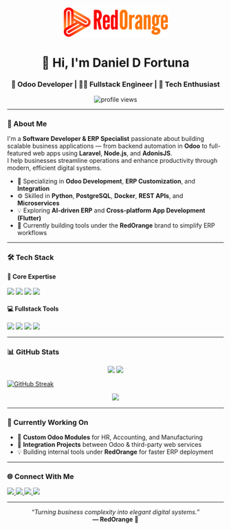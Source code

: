 <p align="center">
  <img src="logo.png" alt="RedOrange Logo" width="250"/>
</p>

<h1 align="center">👋 Hi, I'm Daniel D Fortuna</h1>
<h3 align="center">💼 Odoo Developer | 🧑‍💻 Fullstack Engineer | 🚀 Tech Enthusiast</h3>

<p align="center">
  <img src="https://komarev.com/ghpvc/?username=redoranged&label=Profile%20views&color=E44B3C&style=flat" alt="profile views" />
</p>

---

### 🌟 About Me
I'm a **Software Developer & ERP Specialist** passionate about building scalable business applications — from backend automation in **Odoo** to full-featured web apps using **Laravel**, **Node.js**, and **AdonisJS**.  
I help businesses streamline operations and enhance productivity through modern, efficient digital systems.

- 🧩 Specializing in **Odoo Development**, **ERP Customization**, and **Integration**  
- ⚙️ Skilled in **Python**, **PostgreSQL**, **Docker**, **REST APIs**, and **Microservices**  
- 💡 Exploring **AI-driven ERP** and **Cross-platform App Development (Flutter)**  
- 🚀 Currently building tools under the **RedOrange** brand to simplify ERP workflows  

---

### 🛠️ Tech Stack

#### 💜 Core Expertise
<p>
  <img src="https://img.shields.io/badge/Odoo-714B67?style=for-the-badge&logo=odoo&logoColor=white" />
  <img src="https://img.shields.io/badge/Python-3670A0?style=for-the-badge&logo=python&logoColor=ffdd54" />
  <img src="https://img.shields.io/badge/PostgreSQL-336791?style=for-the-badge&logo=postgresql&logoColor=white" />
  <img src="https://img.shields.io/badge/Docker-2496ED?style=for-the-badge&logo=docker&logoColor=white" />
</p>

#### 💻 Fullstack Tools
<p>
  <img src="https://img.shields.io/badge/Laravel-FF2D20?style=for-the-badge&logo=laravel&logoColor=white" />
  <img src="https://img.shields.io/badge/Node.js-339933?style=for-the-badge&logo=node.js&logoColor=white" />
  <img src="https://img.shields.io/badge/AdonisJS-220052?style=for-the-badge&logo=adonisjs&logoColor=white" />
  <img src="https://img.shields.io/badge/Flutter-02569B?style=for-the-badge&logo=flutter&logoColor=white" />
</p>

---

### 📊 GitHub Stats
<p align="center">
  <img height="180em" src="https://github-readme-stats-eight-theta.vercel.app/api?username=redoranged&show_icons=true&theme=radical&include_all_commits=true&count_private=true&hide_border=true&rank_icon=github"/>
  <img height="180em" src="https://github-readme-stats-eight-theta.vercel.app/api/top-langs/?username=redoranged&layout=compact&langs_count=8&theme=radical&hide_border=true"/>
</p>

[![GitHub Streak](https://streak-stats.demolab.com?user=redoranged&theme=radical&hide_border=true)](https://git.io/streak-stats)

<p align="center">
  <img src="https://github-readme-activity-graph.vercel.app/graph?username=redoranged&theme=redical&hide_border=true&area=true" />
</p>


---

### 🧠 Currently Working On
- 🧾 **Custom Odoo Modules** for HR, Accounting, and Manufacturing  
- 🧰 **Integration Projects** between Odoo & third-party web services  
- 💡 Building internal tools under **RedOrange** for faster ERP deployment  

---

### 🌐 Connect With Me
<p>
  <a href="https://linkedin.com/in/redoranged" target="_blank">
    <img src="https://img.shields.io/badge/LinkedIn-E44B3C?style=for-the-badge&logo=linkedin&logoColor=white" />
  </a>
  <a href="mailto:contact@redorange.id">
    <img src="https://img.shields.io/badge/Email-E44B3C?style=for-the-badge&logo=gmail&logoColor=white" />
  </a>
  <a href="https://github.com/redoranged">
    <img src="https://img.shields.io/badge/GitHub-E44B3C?style=for-the-badge&logo=github&logoColor=white" />
  </a>
  <a href="https://gitlab.com/redoranged">
    <img src="https://img.shields.io/badge/GitLab-E44B3C?style=for-the-badge&logo=gitlab&logoColor=white" />
  </a>
</p>

---

<p align="center">
  <i>“Turning business complexity into elegant digital systems.”</i><br>
  <b>— RedOrange</b> 🍊
</p>
